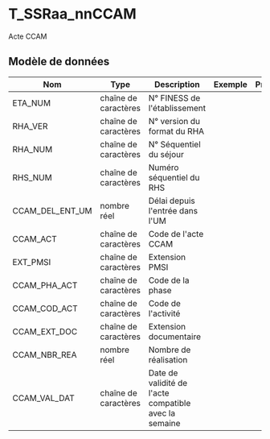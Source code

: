 # T_SSRaa_nnCCAM

Acte CCAM


## Modèle de données

|Nom|Type|Description|Exemple|Propriétés|
|-|-|-|-|-|
|ETA_NUM|chaîne de caractères|N° FINESS de l'établissement|||
|RHA_VER|chaîne de caractères|N° version du format du RHA|||
|RHA_NUM|chaîne de caractères|N° Séquentiel du séjour|||
|RHS_NUM|chaîne de caractères|Numéro séquentiel du RHS|||
|CCAM_DEL_ENT_UM|nombre réel|Délai depuis l'entrée dans l'UM|||
|CCAM_ACT|chaîne de caractères|Code de l'acte CCAM|||
|EXT_PMSI|chaîne de caractères|Extension PMSI|||
|CCAM_PHA_ACT|chaîne de caractères|Code de la phase|||
|CCAM_COD_ACT|chaîne de caractères|Code de l'activité|||
|CCAM_EXT_DOC|chaîne de caractères|Extension documentaire|||
|CCAM_NBR_REA|nombre réel|Nombre de réalisation|||
|CCAM_VAL_DAT|chaîne de caractères|Date de validité de l'acte compatible avec  la semaine|||
